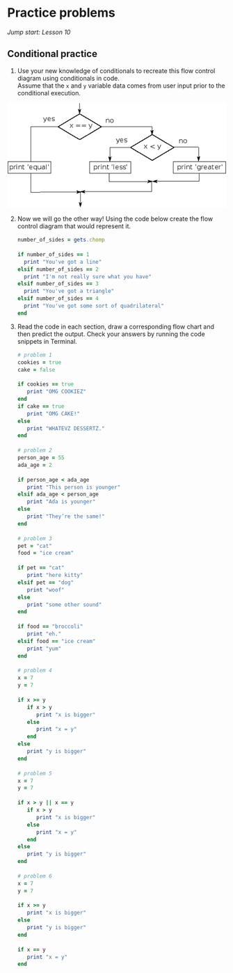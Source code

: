 # Practice problems
_Jump start: Lesson 10_

## Conditional practice
1. Use your new knowledge of conditionals to recreate this flow control diagram using conditionals in code.  
Assume that the `x` and `y` variable data comes from user input prior to the conditional execution. 

![flow control assignment](./images/flow-control-assignment.png)

2. Now we will go the other way! Using the code below create the flow control diagram that would represent it.

      ```ruby
      number_of_sides = gets.chomp

      if number_of_sides == 1
        print "You've got a line"
      elsif number_of_sides == 2
        print "I'm not really sure what you have"
      elsif number_of_sides == 3
        print "You've got a triangle"
      elsif number_of_sides == 4
        print "You've got some sort of quadrilateral"
      end
      ```

3. Read the code in each section, draw a corresponding flow chart and then predict the output. Check your answers by running the code snippets in Terminal.

      ```ruby
      # problem 1
      cookies = true
      cake = false

      if cookies == true
         print "OMG COOKIEZ"
      end
      if cake == true
         print "OMG CAKE!"
      else
         print "WHATEVZ DESSERTZ."
      end

      # problem 2
      person_age = 55
      ada_age = 2

      if person_age < ada_age
         print "This person is younger"
      elsif ada_age < person_age
         print "Ada is younger"
      else
         print "They’re the same!"
      end

      # problem 3
      pet = "cat"
      food = "ice cream"

      if pet == "cat"
         print "here kitty"
      elsif pet == "dog"
         print "woof"
      else
         print "some other sound"
      end

      if food == "broccoli"
         print "eh."
      elsif food == "ice cream"
         print "yum"
      end

      # problem 4
      x = 7
      y = 7

      if x >= y
         if x > y
            print "x is bigger"
         else
            print "x = y"
         end
      else
         print "y is bigger"
      end

      # problem 5
      x = 7
      y = 7

      if x > y || x == y
         if x > y
            print "x is bigger"
         else
            print "x = y"
         end
      else
         print "y is bigger"
      end

      # problem 6
      x = 7
      y = 7

      if x >= y
         print "x is bigger"
      else
         print "y is bigger"
      end

      if x == y
         print "x = y"
      end
      ```
